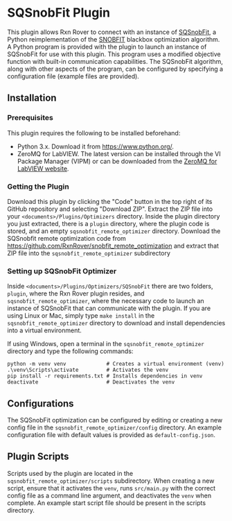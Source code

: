 # SQSnobFit Plugin

This plugin allows Rxn Rover to connect with an instance of 
[SQSnobFit](https://pypi.org/project/SQSnobFit/), a Python reimplementation of the 
[SNOBFIT](https://www.mat.univie.ac.at/~neum/software/snobfit/) blackbox 
optimization algorithm. A Python program is provided with the plugin to launch 
an instance of SQSnobFit for use with this plugin. This program uses a 
modified objective function with built-in communication capabilities. The 
SQSnobFit algorithm, along with other aspects of the program, can be 
configured by specifying a configuration file (example files are provided).

## Installation

### Prerequisites

This plugin requires the following to be installed beforehand: 

- Python 3.x. Download it from https://www.python.org/.
- ZeroMQ for LabVIEW. The latest version can be installed through the VI 
  Package Manager (VIPM) or can be downloaded from the [ZeroMQ for LabVIEW
  website](https://labview-zmq.sourceforge.io/).

### Getting the Plugin

Download this plugin by clicking the "Code" button in the top right of its 
GitHub repository and selecting "Download ZIP". Extract the ZIP file into your 
`<documents>/Plugins/Optimizers` directory. Inside the plugin directory you 
just extracted, there is a `plugin` directory, where the plugin code is stored,
and an empty `sqsnobfit_remote_optimizer` directory. Download the SQSnobfit 
remote optimization code from
https://github.com/RxnRover/snobfit_remote_optimization and extract that ZIP
file into the `sqsnobfit_remote_optimizer` subdirectory

### Setting up SQSnobFit Optimizer

Inside `<documents>/Plugins/Optimizers/SQSnobFit` there are two folders, 
`plugin`, where the Rxn Rover plugin resides, and 
`sqsnobfit_remote_optimizer`, where the necessary code to launch an 
instance of SQSnobFit that can communicate with the plugin. If you are using
Linux or Mac, simply type `make install` in the `sqsnobfit_remote_optimizer`
directory to download and install dependencies into a virtual environment.

If using Windows, open a terminal in the `sqsnobfit_remote_optimizer` 
directory and type the following commands:

```batch
python -m venv venv             # Creates a virtual environment (venv)
.\venv\Scripts\activate         # Activates the venv
pip install -r requirements.txt # Installs dependencies in venv
deactivate                      # Deactivates the venv
```

## Configurations

The SQSnobFit optimization can be configured by editing or creating a new 
config file in the `sqsnobfit_remote_optimizer/config` directory. An example
configuration file with default values is provided as `default-config.json`.

## Plugin Scripts

Scripts used by the plugin are located in the 
`sqsnobfit_remote_optimizer/scripts` subdirectory. When creating a new script,
ensure that it activates the `venv`, runs `src/main.py` with the correct 
config file as a command line argument, and deactivates the `venv` when 
complete. An example start script file should be present in the scripts 
directory.
